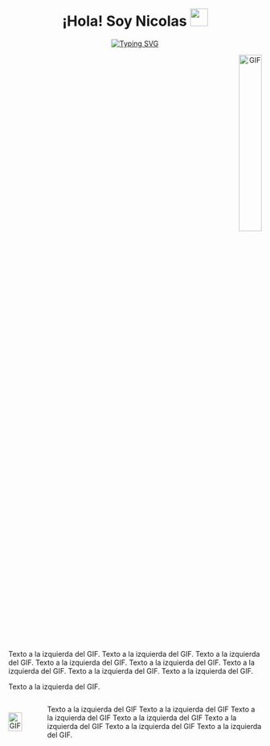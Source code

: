 <h1 align="center">¡Hola! Soy Nicolas <img src="https://media.giphy.com/media/hvRJCLFzcasrR4ia7z/giphy.gif" width="35"></h1>

<p align="center">
  <a href="https://git.io/typing-svg">
    <img src="https://readme-typing-svg.herokuapp.com?font=Raleway&weight=500&size=25&pause=1000&center=true&vCenter=true&random=false&width=435&lines=Desarrollador+Web+Full+Stack+%F0%9F%90%A6" alt="Typing SVG" />
  </a>
</p>

<p align="end">
  <img src="0_IjwqslkWZDHTMK9Y.gif" alt="GIF" width="30%">

</p>
Texto a la izquierda del GIF.
Texto a la izquierda del GIF.
Texto a la izquierda del GIF.
Texto a la izquierda del GIF.
Texto a la izquierda del GIF.
Texto a la izquierda del GIF.
Texto a la izquierda del GIF.
Texto a la izquierda del GIF.

Texto a la izquierda del GIF.

<div style="display: flex; align-items: center;">
  <img src="0_IjwqslkWZDHTMK9Y.gif" alt="GIF" alt="GIF" style="width: 40%;">
  <p style="margin-left: 10px;">Texto a la izquierda del GIF Texto a la izquierda del GIF Texto a la izquierda del GIF Texto a la izquierda del GIF Texto a la izquierda del GIF
    Texto a la izquierda del GIF Texto a la izquierda del GIF.</p>
</div>



